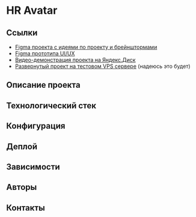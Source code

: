 # HR Avatar

## Ссылки

- [Figma проекта с идеями по проекту и брейнштормами](https://www.figma.com/board/fHNEx0dIU2fLStCXCqQXZ0/more-tech--hackathon-?node-id=22-1190&t=VXVf54vZclqED8XE-1)
- [Figma прототипа UI/UX](https://www.figma.com/design/lIk58WhFRpqeC8OWJlsHKg/more-tech-%7C-%D0%BF%D1%80%D0%BE%D1%82%D0%BE%D1%82%D0%B8%D0%BF-UI-UX?node-id=0-1&t=3LdUWVN0TI3SQWc3-1)
- [Видео-демонстрация проекта на Яндекс.Диск](placeholder)
- [Развернутый проект на тестовом VPS сервере](placeholder) (надеюсь это будет)

## Описание проекта

## Технологический стек

## Конфигурация

## Деплой

## Зависимости

## Авторы

## Контакты
